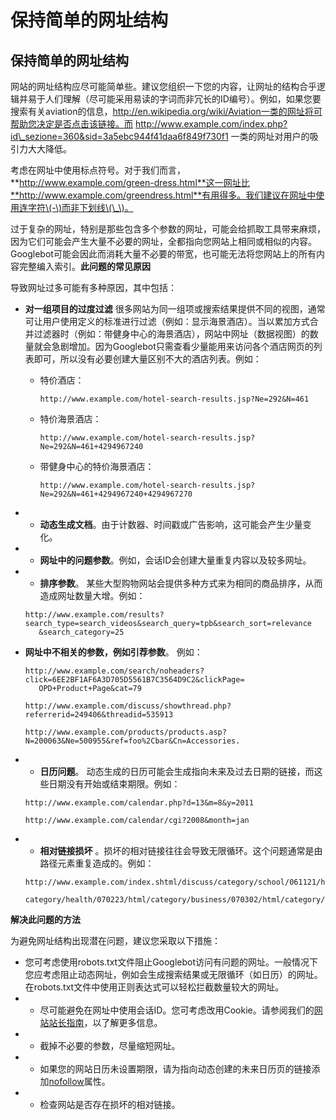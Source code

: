 # 保持简单的网址结构

## 保持简单的网址结构

网站的网址结构应尽可能简单些。建议您组织一下您的内容，让网址的结构合乎逻辑并易于人们理解（尽可能采用易读的字词而非冗长的ID编号）。例如，如果您要搜索有关aviation的信息，http://en.wikipedia.org/wiki/Aviation一类的网址将可帮助您决定是否点击该链接。而 http://www.example.com/index.php?id\_sezione=360&sid=3a5ebc944f41daa6f849f730f1 一类的网址对用户的吸引力大大降低。

考虑在网址中使用标点符号。对于我们而言，**http://www.example.com/green-dress.html**这一网址比**http://www.example.com/greendress.html**有用得多。我们建议在网址中使用连字符\(-\)而非下划线\(\_\)。

过于复杂的网址，特别是那些包含多个参数的网址，可能会给抓取工具带来麻烦，因为它们可能会产生大量不必要的网址，全都指向您网站上相同或相似的内容。Googlebot可能会因此而消耗大量不必要的带宽，也可能无法将您网站上的所有内容完整编入索引。**此问题的常见原因**

导致网址过多可能有多种原因，其中包括：

* **对一组项目的过度过滤** 很多网站为同一组项或搜索结果提供不同的视图，通常可让用户使用定义的标准进行过滤（例如：显示海景酒店）。当以累加方式合并过滤器时（例如：带健身中心的海景酒店），网站中网址（数据视图）的数量就会急剧增加。因为Googlebot只需查看少量能用来访问各个酒店网页的列表即可，所以没有必要创建大量区别不大的酒店列表。例如：
  * 特价酒店：

    ```text
    http://www.example.com/hotel-search-results.jsp?Ne=292&N=461
    ```

  * 特价海景酒店：

    ```text
    http://www.example.com/hotel-search-results.jsp?Ne=292&N=461+4294967240
    ```

  * 带健身中心的特价海景酒店：

    ```text
    http://www.example.com/hotel-search-results.jsp?Ne=292&N=461+4294967240+4294967270
    ```
* * **动态生成文档**。由于计数器、时间戳或广告影响，这可能会产生少量变化。
* * **网址中的问题参数**。例如，会话ID会创建大量重复内容以及较多网址。
* * **排序参数**。 某些大型购物网站会提供多种方式来为相同的商品排序，从而造成网址数量大增。例如：

  ```text
  http://www.example.com/results?search_type=search_videos&search_query=tpb&search_sort=relevance
     &search_category=25
  ```

* **网址中不相关的参数，例如引荐参数**。 例如：

  ```text
  http://www.example.com/search/noheaders?click=6EE2BF1AF6A3D705D5561B7C3564D9C2&clickPage=
     OPD+Product+Page&cat=79
  ```

  ```text
  http://www.example.com/discuss/showthread.php?referrerid=249406&threadid=535913
  ```

  ```text
  http://www.example.com/products/products.asp?N=200063&Ne=500955&ref=foo%2Cbar&Cn=Accessories.
  ```

* * **日历问题**。 动态生成的日历可能会生成指向未来及过去日期的链接，而这些日期没有开始或结束期限。例如：

  ```text
  http://www.example.com/calendar.php?d=13&m=8&y=2011
  ```

  ```text
  http://www.example.com/calendar/cgi?2008&month=jan
  ```

* * **相对链接损坏** 。损坏的相对链接往往会导致无限循环。这个问题通常是由路径元素重复造成的。例如：

  ```text
  http://www.example.com/index.shtml/discuss/category/school/061121/html/interview/
    category/health/070223/html/category/business/070302/html/category/community/070413/html/FAQ.htm
  ```

**解决此问题的方法**

为避免网址结构出现潜在问题，建议您采取以下措施：

* 您可考虑使用robots.txt文件阻止Googlebot访问有问题的网址。一般情况下您应考虑阻止动态网址，例如会生成搜索结果或无限循环（如日历）的网址。在robots.txt文件中使用正则表达式可以轻松拦截数量较大的网址。
* * 尽可能避免在网址中使用会话ID。您可考虑改用Cookie。请参阅我们的[网站站长指南](https://support.google.com/webmasters/answer/35769)，以了解更多信息。
* * 截掉不必要的参数，尽量缩短网址。
* * 如果您的网站日历未设置期限，请为指向动态创建的未来日历页的链接添加[nofollow](https://support.google.com/webmasters/answer/96569)属性。
* * 检查网站是否存在损坏的相对链接。


